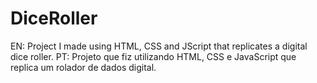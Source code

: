 # DiceRoller
EN: Project I made using HTML, CSS and JScript that replicates a digital dice roller.    PT: Projeto que fiz utilizando HTML, CSS e JavaScript que replica um rolador de dados digital.
